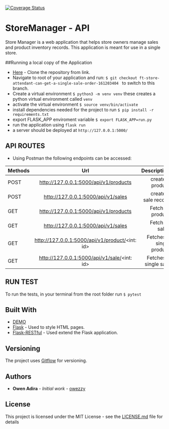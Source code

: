 [![Coverage Status](https://coveralls.io/repos/github/owezzy/StoreManager/badge.svg?branch=develop)](https://coveralls.io/github/owezzy/StoreManager?branch=develop)

# StoreManager - API
Store Manager is a web application that helps store owners manage sales and product inventory
records. This application is meant for use in a single store.

##Running a local copy of the Application
- [Here](git@github.com:owezzy/StoreManager.git) - Clone the repository from link.
- Navigate to root of your application and run:
 `$ git checkout ft-store-attendant-can-get-a-single-sale-order-161203404 ` to switch to this branch. 
- Create a virtual environment
 `$ python3 -m venv venv` these creates a python virtual environment called `venv`
- activate the virtual environment
 `$ source venv/bin/activate`
- install dependencies needed for the project to run
 `$ pip install -r requirements.txt`
- export FLASK_APP enviroment variable
`$ export FLASK_APP=run.py`
- run the application using `flask run`
- a server should be deployed at `http://127.0.0.1:5000/ `
 ## API ROUTES
- Using Postman the following endpoints can be accessed:
 
 | Methods| Url                                           |      Description      |
| --------|:---------------------------------------------:|----------------------:|
| POST    | http://127.0.0.1:5000/api/v1/products        |   create a product      | 
| POST    | http://127.0.0.1:5000/api/v1/sales           |  create a sale record         | 
| GET     | http://127.0.0.1:5000/api/v1/products       |  Fetch all product   |       
| GET     | http://127.0.0.1:5000/api/v1/sales          |  Fetch all sales     |      
| GET     | http://127.0.0.1:5000/api/v1/product/<int: id> |  Fetches a single product   |
| GET     | http://127.0.0.1:5000/api/v1/sale/<int: id>  |  Fetches a single sale   |

## RUN TEST
To run the tests, in your terminal from the root folder run
``` $ pytest ```
## Built With
- <a href="https://owezzy.github.io/StoreManager/" target="_blank">DEMO </a>
- [Flask](https://flask.readthedocs.io/en/rtd/) - Used to style HTML pages.
- [Flask-RESTful](https://flask-restful.readthedocs.io/en/latest/) - Used extend the Flask application.
## Versioning

The project uses [Gitflow](https://datasift.github.io/gitflow/IntroducingGitFlow.html) for versioning.

## Authors

- **Owen Adira** - _Initial work_ - [owezzy](https://github.io/owezzy)

## License

This project is licensed under the MIT License - see the [LICENSE.md](LICENSE.md) file for details
